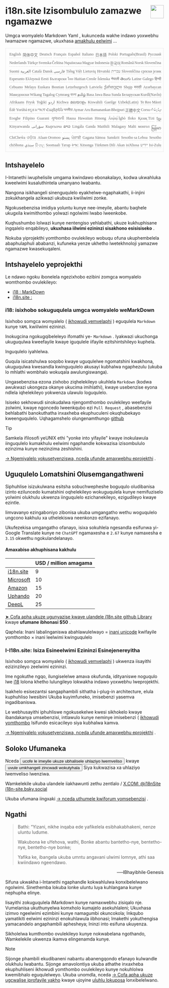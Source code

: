 <h1 style="display:flex;justify-content:space-between">i18n.site Izisombululo zamazwe ngamazwe<img src="//p.3ti.site/logo.svg" style="user-select:none;margin-top:-1px;width:42px"></h1>

Umgca womyalelo Markdown Yaml , kukunceda wakhe indawo yoxwebhu lwamazwe ngamazwe, ukuxhasa [amakhulu eelwimi](/i18/LANG_CODE) ...

<pre class="langli" style="display:flex;flex-wrap:wrap;background:transparent;border:1px solid #eee;font-size:12px;box-shadow:0 0 3px inset #eee;padding:12px 5px 4px 12px;justify-content:space-between;"><style>pre.langli i{font-weight:300;font-family:s;margin-right:2px;margin-bottom:8px;font-style:normal;color:#666;border-bottom:1px dashed #ccc;}</style><i>English</i><i>简体中文</i><i>Deutsch</i><i>Français</i><i>Español</i><i>Italiano</i><i>日本語</i><i>Polski</i><i>Português(Brasil)</i><i>Русский</i><i>Nederlands</i><i>Türkçe</i><i>Svenska</i><i>Čeština</i><i>Українська</i><i>Magyar</i><i>Indonesia</i><i>한국어</i><i>Română</i><i>Norsk</i><i>Slovenčina</i><i>Suomi</i><i>العربية</i><i>Català</i><i>Dansk</i><i>فارسی</i><i>Tiếng Việt</i><i>Lietuvių</i><i>Hrvatski</i><i>עברית</i><i>Slovenščina</i><i>српски језик</i><i>Esperanto</i><i>Ελληνικά</i><i>Eesti</i><i>Български</i><i>ไทย</i><i>Haitian Creole</i><i>Íslenska</i><i>नेपाली</i><i>తెలుగు</i><i>Latine</i><i>Galego</i><i>हिन्दी</i><i>Cebuano</i><i>Melayu</i><i>Euskara</i><i>Bosnian</i><i>Letzeburgesch</i><i>Latviešu</i><i>ქართული</i><i>Shqip</i><i>मराठी</i><i>Azərbaycan</i><i>Македонски</i><i>Wikang Tagalog</i><i>Cymraeg</i><i>বাংলা</i><i>தமிழ்</i><i>Basa Jawa</i><i>Basa Sunda</i><i>Беларуская</i><i>Kurdî(Navîn)</i><i>Afrikaans</i><i>Frysk</i><i>Toğikī</i><i>اردو</i><i>Kichwa</i><i>മലയാളം</i><i>Kiswahili</i><i>Gaeilge</i><i>Uzbek(Latin)</i><i>Te Reo Māori</i><i>Èdè Yorùbá</i><i>ಕನ್ನಡ</i><i>አማርኛ</i><i>Հայերեն</i><i>অসমীয়া</i><i>Aymar Aru</i><i>Bamanankan</i><i>Bhojpuri</i><i>正體中文</i><i>Corsu</i><i>ދިވެހިބަސް</i><i>Eʋegbe</i><i>Filipino</i><i>Guarani</i><i>ગુજરાતી</i><i>Hausa</i><i>Hawaiian</i><i>Hmong</i><i>Ásụ̀sụ́ Ìgbò</i><i>Iloko</i><i>Қазақ Тілі</i><i>ខ្មែរ</i><i>Kinyarwanda</i><i>سۆرانی</i><i>Кыргызча</i><i>ລາວ</i><i>Lingála</i><i>Ganda</i><i>Maithili</i><i>Malagasy</i><i>Malti</i><i>монгол</i><i>မြန်မာ</i><i>ChiCheŵa</i><i>ଓଡ଼ିଆ</i><i>Afaan Oromoo</i><i>پښتو</i><i>ਪੰਜਾਬੀ</i><i>Gagana Sāmoa</i><i>Sanskrit</i><i>Sesotho sa Leboa</i><i>Sesotho</i><i>chiShona</i><i>سنڌي</i><i>සිංහල</i><i>Soomaali</i><i>Татар</i><i>ትግር</i><i>Xitsonga</i><i>Türkmen Dili</i><i>Akan</i><i>isiXhosa</i><i>ייִדיש</i><i>Isi-Zulu</i></pre>

## Intshayelelo

I-Intanethi iwuphelisile umgama kwindawo ebonakalayo, kodwa ukwahluka kweelwimi kusaluthintela umanyano lwabantu.

Nangona isikhangeli sinenguqulelo eyakhelwe-ngaphakathi, ii-injini zokukhangela azikwazi ukubuza kwiilwimi zonke.

Ngokusebenzisa imidiya yoluntu kunye nee-imeyile, abantu baqhele ukugxila kwimithombo yolwazi ngolwimi lwabo lweenkobe.

Kuqhushumbo lolwazi kunye nentengiso yehlabathi, ukuze kukhuphisane ingqalelo enqabileyo, **ukuxhasa iilwimi ezininzi sisakhono esisisiseko** .

Nokuba yiprojekthi yomthombo ovulekileyo wobuqu ofuna ukuphembelela abaphulaphuli ababanzi, kufuneka yenze ukhetho lwetekhnoloji yamazwe ngamazwe kwasekuqaleni.

## <a rel=id href="#project" id="project"></a> Intshayelelo yeprojekthi

Le ndawo ngoku ibonelela ngezixhobo ezibini zomgca womyalelo womthombo ovulekileyo:

* [i18 : MarkDown](/i18/feature)
* [i18n.site :](/i18n.site)

### <a rel=id href="#i18" id="i18"></a> i18: isixhobo sokuguqulela umgca womyalelo weMarkDown

Isixhobo somgca womyalelo ( [ikhowudi yemvelaphi](https://github.com/i18n-site/rust/tree/main/i18) ) eguqulela `Markdown` kunye `YAML` kwiilwimi ezininzi.

Inokugcina ngokugqibeleleyo ifomathi ye- `Markdown` . Iyakwazi ukuchonga ukuguqulwa kweefayile kwaye iguqulele iifayile ezitshintshileyo kuphela.

Inguqulelo iyahlelwa.

Guqula isicatshulwa soqobo kwaye uguqulelwe ngomatshini kwakhona, ukuguqulwa kwesandla kwinguqulelo akusayi kubhalwa ngaphezulu (ukuba lo mhlathi wombhalo wokuqala awulungiswanga).

Ungasebenzisa ezona zixhobo ziqhelekileyo ukuhlela `Markdown` (kodwa awukwazi ukongeza okanye ukucima imihlathi), kwaye usebenzise eyona ndlela iqhelekileyo yokwenza ulawulo loguqulelo.

Isiseko sekhowudi sinokudalwa njengomthombo ovulekileyo weefayile zolwimi, kwaye ngoncedo lweenkqubo ezi `Pull Request` , abasebenzisi behlabathi banokuthatha inxaxheba ekuphuculeni okuqhubekayo kweenguqulelo. Uqhagamshelo olungenamthungo [github](//github.com)

> [!TIP]
> Samkela ifilosofi yeUNIX ethi "yonke into yifayile" kwaye inokulawula iinguqulelo kumakhulu eelwimi ngaphandle kokwazisa izisombululo ezinzima kunye nezinzima zeshishini.

[→ Ngemiyalelo yokusetyenziswa, nceda ufunde amaxwebhu eprojekthi](/i18) .

## Uguqulelo Lomatshini Olusemgangathweni

Siphuhlise isizukulwana esitsha sobuchwepheshe boguqulo oludibanisa izinto eziluncedo kumatshini oqhelekileyo wokuguqulela kunye nemifuziselo yolwimi olukhulu ukwenza iinguqulelo ezichanekileyo, ezigudileyo kwaye ezintle.

Iimvavanyo ezingaboniyo zibonisa ukuba umgangatho wethu woguqulelo ungcono kakhulu xa uthelekiswa neenkonzo ezifanayo.

Ukufezekisa umgangatho ofanayo, isixa sokuhlela ngesandla esifunwa yi-Google Translate kunye ne `ChatGPT` ngamaxesha e `2.67` kunye namaxesha e `3.15` okwethu ngokulandelanayo.

#### <a rel=id href="#price" id="price"></a> Amaxabiso akhuphisana kakhulu

|                                                                                   | USD / million amagama |
| --------------------------------------------------------------------------------- | ------------- |
| [i18n.site](https://i18n.site)                                                    | 9             |
| [Microsoft](https://azure.microsoft.com/pricing/details/cognitive-services/translator) | 10            |
| [Amazon](https://aws.amazon.com/translate/pricing)                                | 15            |
| [Uphando](https://cloud.google.com/translate/pricing)                                | 20            |
| [DeepL](https://www.deepl.com/zh/pro#developer)                                  | 25            |

[➤ Cofa apha ukuze ugunyazise kwaye ulandele i18n.site github Library](https://github.com/login/oauth/authorize?client_id=Ov23liuGAmK0plc9FgB3&amp;scope=user:email,user:follow,public_repo) kwaye **ufumane ibhonasi $50** .

Qaphela: Inani labalinganiswa abahlawulelwayo = [inani unicode](https://en.wikipedia.org/wiki/Unicode) kwifayile yomthombo × inani leelwimi kwinguqulelo

### I-I18n.site: Isiza Esineelwimi Ezininzi Esinejenereyitha

Isixhobo somgca womyalelo ( [ikhowudi yemvelaphi](https://github.com/i18n-site/rust/tree/main/i18n-site) ) ukwenza iisayithi ezizinzileyo zeelwimi ezininzi.

Ime ngokuthe ngqo, ilungiselelwe amava okufunda, idityaniswe noguqulo lwe [i18](#i18) lolona khetho lulungileyo lokwakha indawo yoxwebhu lweprojekthi.

Isakhelo esisezantsi sangaphambili sithatha i-plug-in architecture, elula kuphuhliso lwesibini Ukuba kuyimfuneko, imisebenzi yasemva ingadibaniswa.

Le webhusayithi iphuhliswe ngokusekelwe kwesi sikhokelo kwaye ibandakanya umsebenzisi, intlawulo kunye neminye imisebenzi ( [ikhowudi yomthombo](/i18n.site/c/src) Isifundo esicacileyo siya kubhalwa kamva.

[→ Ngemiyalelo yokusetyenziswa, nceda ufunde amaxwebhu eprojekthi](/i18n.site) .

## Soloko Ufumaneka

Nceda <button onclick="mailsub()">ucofe le imeyile ukuze ubhalisele uhlaziyo lwemveliso</button> kwaye <button onclick="webpush()">uvule umkhangeli zincwadi wokutyhala</button> Siya kukwazisa xa uhlaziyo lwemveliso lwenziwa.

Wamkelekile ukuba ulandele iiakhawunti zethu zentlalo / [X.COM: @i18nSite](https://x.com/i18nSite) [i18n-site.bsky.social](https://bsky.app/profile/i18n-site.bsky.social)

Ukuba ufumana iingxaki [→ nceda uthumele kwiforum yomsebenzisi](https://groups.google.com/u/1/g/i18n) .

## Ngathi

> Bathi: “Yizani, nikhe inqaba ede yafikelela esibhakabhakeni, nenze uluntu ludume.
>
> Wakubona ke uYehova, wathi, Bonke abantu bantetho-nye, bentetho-nye, bentetho-nye bonke;
>
> Yafika ke, ibangela ukuba umntu angavani ulwimi lomnye, athi saa kwiindawo ngeendawo.

<p style="text-align:right">──IBhayibhile·Genesis</p>

Sifuna ukwakha i-Intanethi ngaphandle kokwahlulwa konxibelelwano ngolwimi.
Sinethemba lokuba lonke uluntu luya kuhlangana kunye nephupha elinye.

Iisayithi zokuguqulela iMarkdown kunye namaxwebhu zisiqalo nje.
Vumelanisa ukuthunyelwa komxholo kumajelo asekuhlaleni;
Ukuxhasa izimvo ngeelwimi ezimbini kunye namagumbi okuncokola;
Inkqubo yamatikiti eelwimi ezininzi enokuhlawula iibhonasi;
Imakethi yokuthengisa yamacandelo angaphambili aphesheya;
Ininzi into esifuna ukuyenza.

Sikholelwa kumthombo ovulekileyo kunye nokwabelana ngothando,
Wamkelekile ukwenza ikamva elingenamda kunye.

> [!NOTE]
> Sijonge phambili ekudibaneni nabantu abanengqondo efanayo kulwandle olukhulu lwabantu.
> Sijonge amavolontiya ukuba athathe inxaxheba ekuphuhliseni ikhowudi yomthombo ovulekileyo kunye nokuhlolwa kwemibhalo eguqulelweyo.
> Ukuba unomdla, nceda [→ Cofa apha ukuze ugcwalise iprofayile yakho](https://ggl.link/i18n) kwaye ujoyine [uluhlu lokuposa](https://groups.google.com/u/2/g/i18n-site) lonxibelelwano.